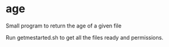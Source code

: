 # age
Small program to return the age of a given file

Run getmestarted.sh to get all the files ready and permissions.

